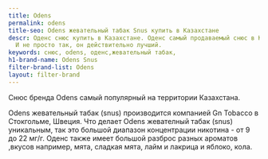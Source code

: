 ```yaml
---
title: Odens
permalink: odens
title-seo: Odens жевательный табак Snus купить в Казахстане
descr: Оденс снюс купить в Казахстане. Оденс самый продаваемый снюс в Казахстане.
  И не просто так, он действительно лучший.
keywords: снюс, odens, оденс,жевательный табак,
h1-brand-name: Odens Snus
filter-brand-list: Odens
layout: filter-brand
---
```


Снюс бренда Odens самый популярный на территории Казахстана.

Odens жевательный табак (snus) производится компанией Gn Tobacco в Стокгольме, Швеция. Что делает Odens жевателный табак (snus) уникальным, так это большой диапазон концентрации никотина - от 9 до 22 мг/г. Оденс также имеет большой разброс разных ароматов ,вкусов  например, мята, сладкая мята, лайм и лакрица и яблоко, кола.
